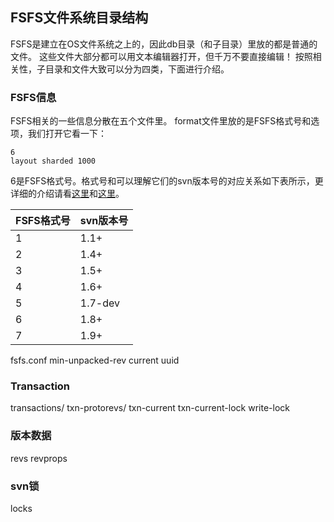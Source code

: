 ## FSFS文件系统目录结构

FSFS是建立在OS文件系统之上的，因此db目录（和子目录）里放的都是普通的文件。
这些文件大部分都可以用文本编辑器打开，但千万不要直接编辑！
按照相关性，子目录和文件大致可以分为四类，下面进行介绍。

### FSFS信息

FSFS相关的一些信息分散在五个文件里。
format文件里放的是FSFS格式号和选项，我们打开它看一下：

```
6
layout sharded 1000
```

6是FSFS格式号。格式号和可以理解它们的svn版本号的对应关系如下表所示，更详细的介绍请看[这里](http://serverfault.com/questions/277441/difference-between-the-format-and-db-format-files-in-a-subversion-repository)和[这里](http://svn.apache.org/repos/asf/subversion/trunk/subversion/libsvn_fs_fs/structure)。

| FSFS格式号 | svn版本号 |
| --------- |:--------- |
| 1         | 1.1+      |
| 2         | 1.4+      |
| 3         | 1.5+      |
| 4         | 1.6+      |
| 5         | 1.7-dev   |
| 6         | 1.8+      |
| 7         | 1.9+      |

fsfs.conf
min-unpacked-rev
current
uuid

### Transaction

transactions/
txn-protorevs/
txn-current
txn-current-lock
write-lock

### 版本数据
revs
revprops

### svn锁
locks